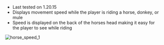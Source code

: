 - Last tested on 1.20.15
- Displays movement speed while the player is riding a horse, donkey, or mule
- Speed is displayed on the back of the horses head making it easy for the player to see while riding

![horse_speed_1](https://user-images.githubusercontent.com/99773087/206452201-0eab6271-4050-4b8a-ad1d-fd06171f555a.gif)
